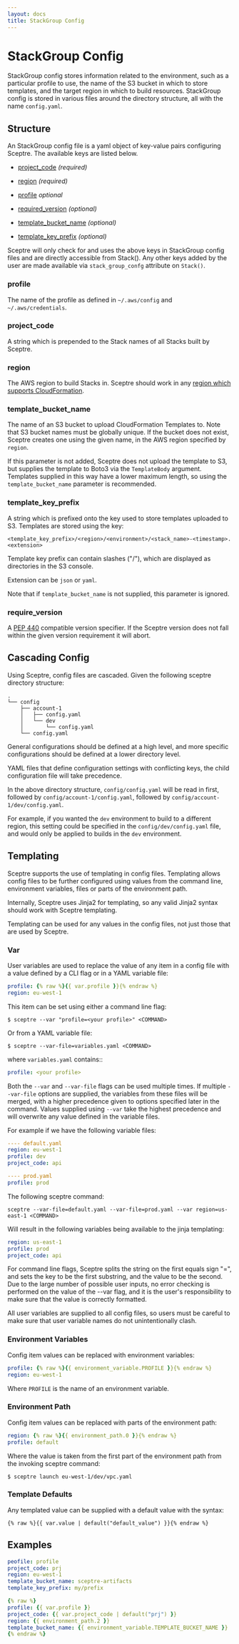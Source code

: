```yaml
---
layout: docs
title: StackGroup Config
---
```


# StackGroup Config

StackGroup config stores information related to the environment, such as
a particular profile to use, the name of the S3 bucket in which to store
templates, and the target region in which to build resources. StackGroup config
is stored in various files around the directory structure, all with the name
`config.yaml`.

## Structure

An StackGroup config file is a yaml object of key-value pairs configuring
Sceptre. The available keys are listed below.

- [project_code](#project_code) _(required)_
- [region](#region) _(required)_

- [profile](#profile) _optional_
- [required_version](#required_version) _(optional)_
- [template_bucket_name](#template_bucket_name) _(optional)_
- [template_key_prefix](#template_key_prefix) _(optional)_

Sceptre will only check for and uses the above keys in StackGroup config files
and are directly accessible from Stack(). Any other keys added by the user are
made available via `stack_group_confg` attribute on `Stack()`.

### profile

The name of the profile as defined in `~/.aws/config` and `~/.aws/credentials`.

### project_code

A string which is prepended to the Stack names of all Stacks built by Sceptre.

### region

The AWS region to build Stacks in. Sceptre should work in any [region which
supports
CloudFormation](http://docs.aws.amazon.com/general/latest/gr/rande.html#cfn_region).

### template_bucket_name

The name of an S3 bucket to upload CloudFormation Templates to. Note that S3
bucket names must be globally unique. If the bucket does not exist, Sceptre
creates one using the given name, in the AWS region specified by `region`.

If this parameter is not added, Sceptre does not upload the template to S3, but
supplies the template to Boto3 via the `TemplateBody` argument. Templates
supplied in this way have a lower maximum length, so using the
`template_bucket_name` parameter is recommended.

### template_key_prefix

A string which is prefixed onto the key used to store templates uploaded to S3.
Templates are stored using the key:

```
<template_key_prefix>/<region>/<environment>/<stack_name>-<timestamp>.<extension>
```

Template key prefix can contain slashes ("/"), which are displayed as
directories in the S3 console.

Extension can be `json` or `yaml`.

Note that if `template_bucket_name` is not supplied, this parameter is ignored.

### require_version

A [PEP 440](https://www.python.org/dev/peps/pep-0440/#version-specifiers)
compatible version specifier. If the Sceptre version does not fall within the
given version requirement it will abort.

## Cascading Config

Using Sceptre, config files are cascaded. Given the following sceptre directory
structure:

```
.
└── config
    ├── account-1
    │   ├── config.yaml
    │   └── dev
    │       └── config.yaml
    └── config.yaml
```

General configurations should be defined at a high level, and more specific
configurations should be defined at a lower directory level.

YAML files that define configuration settings with conflicting keys, the child
configuration file will take precedence.

In the above directory structure, `config/config.yaml` will be read in first,
followed by `config/account-1/config.yaml`, followed by
`config/account-1/dev/config.yaml`.

For example, if you wanted the `dev` environment to build to a different
region, this setting could be specified in the `config/dev/config.yaml` file,
and would only be applied to builds in the `dev` environment.

## Templating

Sceptre supports the use of templating in config files. Templating allows
config files to be further configured using values from the command line,
environment variables, files or parts of the environment path.

Internally, Sceptre uses Jinja2 for templating, so any valid Jinja2 syntax
should work with Sceptre templating.

Templating can be used for any values in the config files, not just those that
are used by Sceptre.

### Var

User variables are used to replace the value of any item in a config file with
a value defined by a CLI flag or in a YAML variable file:

```yaml
profile: {% raw %}{{ var.profile }}{% endraw %}
region: eu-west-1
```

This item can be set using either a command line flag:

```shell
$ sceptre --var "profile=<your profile>" <COMMAND>
```

Or from a YAML variable file:

```shell
$ sceptre --var-file=variables.yaml <COMMAND>
```

where `variables.yaml` contains::

```yaml
profile: <your profile>
```

Both the `--var` and `--var-file` flags can be used multiple times. If multiple
`--var-file` options are supplied, the variables from these files will be
merged, with a higher precedence given to options specified later in the
command. Values supplied using `--var` take the highest precedence and will
overwrite any value defined in the variable files.

For example if we have the following variable files:

```yaml
---- default.yaml
region: eu-west-1
profile: dev
project_code: api

---- prod.yaml
profile: prod
```

The following sceptre command:

```shell
sceptre --var-file=default.yaml --var-file=prod.yaml --var region=us-east-1 <COMMAND>
```

Will result in the following variables being available to the jinja templating:

```yaml
region: us-east-1
profile: prod
project_code: api
```

For command line flags, Sceptre splits the string on the first equals sign "=",
and sets the key to be the first substring, and the value to be the second. Due
to the large number of possible user inputs, no error checking is performed on
the value of the --var flag, and it is the user's responsibility to make sure
that the value is correctly formatted.

All user variables are supplied to all config files, so users must be careful
to make sure that user variable names do not unintentionally clash.

### Environment Variables

Config item values can be replaced with environment variables:

```yaml
profile: {% raw %}{{ environment_variable.PROFILE }}{% endraw %}
region: eu-west-1
```

Where `PROFILE` is the name of an environment variable.

### Environment Path

Config item values can be replaced with parts of the environment path:

```yaml
region: {% raw %}{{ environment_path.0 }}{% endraw %}
profile: default
```

Where the value is taken from the first part of the environment path from the
invoking sceptre command:

```shell
$ sceptre launch eu-west-1/dev/vpc.yaml
```

### Template Defaults

Any templated value can be supplied with a default value with the syntax:

```jinja2
{% raw %}{{ var.value | default("default_value") }}{% endraw %}
```

## Examples

```yaml
peofile: profile
project_code: prj
region: eu-west-1
template_bucket_name: sceptre-artifacts
template_key_prefix: my/prefix
```

```yaml
{% raw %}
profile: {{ var.profile }}
project_code: {{ var.project_code | default("prj") }}
region: {{ environment_path.2 }}
template_bucket_name: {{ environment_variable.TEMPLATE_BUCKET_NAME }}
{% endraw %}
```

